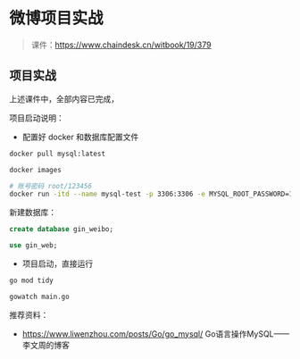 # 微博项目实战

> 课件：https://www.chaindesk.cn/witbook/19/379


## 项目实战

上述课件中，全部内容已完成，


项目启动说明：

- 配置好 docker 和数据库配置文件

```bash
docker pull mysql:latest

docker images

# 账号密码 root/123456
docker run -itd --name mysql-test -p 3306:3306 -e MYSQL_ROOT_PASSWORD=123456 mysql
```

新建数据库：

```sql
create database gin_weibo;

use gin_web;
```


- 项目启动，直接运行

```bash
go mod tidy

gowatch main.go
```


推荐资料：

- https://www.liwenzhou.com/posts/Go/go_mysql/  Go语言操作MySQL——李文周的博客
